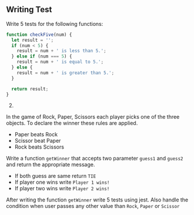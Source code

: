 ## Writing Test

Write 5 tests for the following functions:

```js
function checkFive(num) {
  let result = '';
  if (num < 5) {
    result = num + ' is less than 5.';
  } else if (num === 5) {
    result = num + ' is equal to 5.';
  } else {
    result = num + ' is greater than 5.';
  }

  return result;
}
```

2.

In the game of Rock, Paper, Scissors each player picks one of the three objects. To declare the winner these rules are applied.

- Paper beats Rock
- Scissor beat Paper
- Rock beats Scissors

Write a function `getWinner` that accepts two parameter `guess1` and `guess2` and return the appropriate message.

- If both guess are same return `TIE`
- If player one wins write `Player 1 wins!`
- If player two wins write `Player 2 wins!`

After writing the function `getWinner` write 5 tests using jest. Also handle the condition when user passes any other value than `Rock`, `Paper` or `Scissor`
